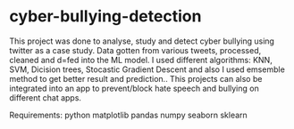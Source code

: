 # cyber-bullying-detection

This project was done to analyse, study and detect cyber bullying using twitter as a case study. Data gotten from various tweets, processed, cleaned and d=fed into the ML model.
I used different algorithms: KNN, SVM, Dicision trees, Stocastic Gradient Descent and also I used emsemble method to get better result and prediction..
This projects can also be integrated into an app to prevent/block hate speech and bullying on different chat apps.

Requirements:
python
matplotlib
pandas
numpy
seaborn
sklearn
